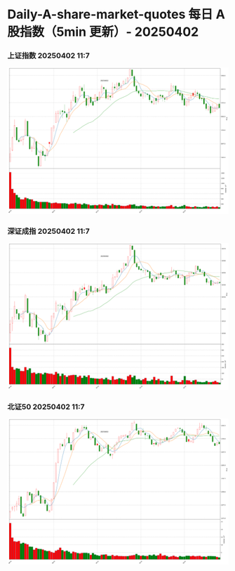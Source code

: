 
# Daily-A-share-market-quotes 每日 A 股指数（5min 更新）- 20250402

### 上证指数 20250402 11:7
![](./fig/2025/4/20250402-sh000001.png)

### 深证成指 20250402 11:7
![](./fig/2025/4/20250402-sz399001.png)

### 北证50 20250402 11:7
![](./fig/2025/4/20250402-bj899050.png)
